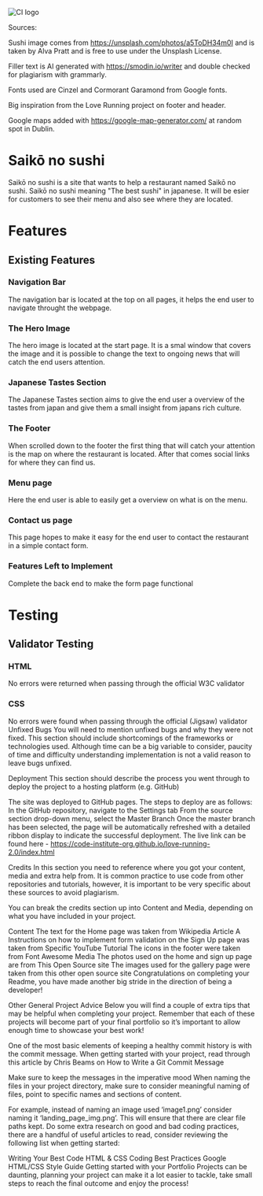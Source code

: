 ![CI logo](https://codeinstitute.s3.amazonaws.com/fullstack/ci_logo_small.png)

Sources:

Sushi image comes from https://unsplash.com/photos/a5ToDH34m0I and is taken by Alva Pratt and is free to use under the Unsplash License.

Filler text is AI generated with https://smodin.io/writer and double checked for plagiarism with grammarly.

Fonts used are Cinzel and Cormorant Garamond from Google fonts.

Big inspiration from the Love Running project on footer and header.

Google maps added with https://google-map-generator.com/ at random spot in Dublin.



# **Saikō no sushi**

Saikō no sushi is a site that wants to help a restaurant named Saikō no sushi. Saikō no sushi meaning "The best sushi" in japanese. It will be esier for customers to see their menu and also see where they are located. 

# **Features**

## **Existing Features**

### **Navigation Bar**

The navigation bar is located at the top on all pages, it helps the end user to navigate throught the webpage. 

### **The Hero Image**

The hero image is located at the start page. It is a smal window that covers the image and it is possible to change the text to ongoing news that will catch the end users attention. 

### **Japanese Tastes Section**

The Japanese Tastes section aims to give the end user a overview of the tastes from japan and give them a small insight from japans rich culture.

### **The Footer**

When scrolled down to the footer the first thing that will catch your attention is the map on where the restaurant is located. After that comes social links for where they can find us.

### **Menu page**
Here the end user is able to easily get a overview on what is on the menu.

### **Contact us page** 

This page hopes to make it easy for the end user to contact the restaurant in a simple contact form.



### **Features Left to Implement**
Complete the back end to make the form page functional


# **Testing**


## **Validator Testing**

### **HTML**
No errors were returned when passing through the official W3C validator

### **CSS**
No errors were found when passing through the official (Jigsaw) validator
Unfixed Bugs
You will need to mention unfixed bugs and why they were not fixed. This section should include shortcomings of the frameworks or technologies used. Although time can be a big variable to consider, paucity of time and difficulty understanding implementation is not a valid reason to leave bugs unfixed.

Deployment
This section should describe the process you went through to deploy the project to a hosting platform (e.g. GitHub)

The site was deployed to GitHub pages. The steps to deploy are as follows:
In the GitHub repository, navigate to the Settings tab
From the source section drop-down menu, select the Master Branch
Once the master branch has been selected, the page will be automatically refreshed with a detailed ribbon display to indicate the successful deployment.
The live link can be found here - https://code-institute-org.github.io/love-running-2.0/index.html

Credits
In this section you need to reference where you got your content, media and extra help from. It is common practice to use code from other repositories and tutorials, however, it is important to be very specific about these sources to avoid plagiarism.

You can break the credits section up into Content and Media, depending on what you have included in your project.

Content
The text for the Home page was taken from Wikipedia Article A
Instructions on how to implement form validation on the Sign Up page was taken from Specific YouTube Tutorial
The icons in the footer were taken from Font Awesome
Media
The photos used on the home and sign up page are from This Open Source site
The images used for the gallery page were taken from this other open source site
Congratulations on completing your Readme, you have made another big stride in the direction of being a developer!

Other General Project Advice
Below you will find a couple of extra tips that may be helpful when completing your project. Remember that each of these projects will become part of your final portfolio so it’s important to allow enough time to showcase your best work!

One of the most basic elements of keeping a healthy commit history is with the commit message. When getting started with your project, read through this article by Chris Beams on How to Write a Git Commit Message

Make sure to keep the messages in the imperative mood
When naming the files in your project directory, make sure to consider meaningful naming of files, point to specific names and sections of content.

For example, instead of naming an image used ‘image1.png’ consider naming it ‘landing_page_img.png’. This will ensure that there are clear file paths kept.
Do some extra research on good and bad coding practices, there are a handful of useful articles to read, consider reviewing the following list when getting started:

Writing Your Best Code
HTML & CSS Coding Best Practices
Google HTML/CSS Style Guide
Getting started with your Portfolio Projects can be daunting, planning your project can make it a lot easier to tackle, take small steps to reach the final outcome and enjoy the process!